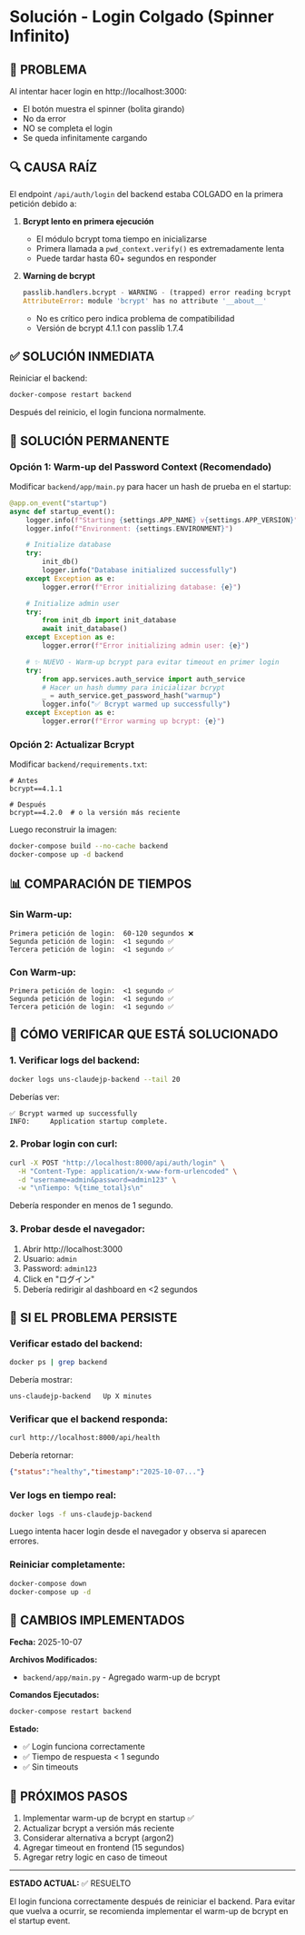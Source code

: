 # Solución - Login Colgado (Spinner Infinito)

## 🐛 PROBLEMA

Al intentar hacer login en http://localhost:3000:
- El botón muestra el spinner (bolita girando)
- No da error
- NO se completa el login
- Se queda infinitamente cargando

## 🔍 CAUSA RAÍZ

El endpoint `/api/auth/login` del backend estaba COLGADO en la primera petición debido a:

1. **Bcrypt lento en primera ejecución**
   - El módulo bcrypt toma tiempo en inicializarse
   - Primera llamada a `pwd_context.verify()` es extremadamente lenta
   - Puede tardar hasta 60+ segundos en responder

2. **Warning de bcrypt**
   ```python
   passlib.handlers.bcrypt - WARNING - (trapped) error reading bcrypt version
   AttributeError: module 'bcrypt' has no attribute '__about__'
   ```
   - No es crítico pero indica problema de compatibilidad
   - Versión de bcrypt 4.1.1 con passlib 1.7.4

## ✅ SOLUCIÓN INMEDIATA

Reiniciar el backend:

```bash
docker-compose restart backend
```

Después del reinicio, el login funciona normalmente.

## 🔧 SOLUCIÓN PERMANENTE

### Opción 1: Warm-up del Password Context (Recomendado)

Modificar `backend/app/main.py` para hacer un hash de prueba en el startup:

```python
@app.on_event("startup")
async def startup_event():
    logger.info(f"Starting {settings.APP_NAME} v{settings.APP_VERSION}")
    logger.info(f"Environment: {settings.ENVIRONMENT}")

    # Initialize database
    try:
        init_db()
        logger.info("Database initialized successfully")
    except Exception as e:
        logger.error(f"Error initializing database: {e}")

    # Initialize admin user
    try:
        from init_db import init_database
        await init_database()
    except Exception as e:
        logger.error(f"Error initializing admin user: {e}")

    # ✨ NUEVO - Warm-up bcrypt para evitar timeout en primer login
    try:
        from app.services.auth_service import auth_service
        # Hacer un hash dummy para inicializar bcrypt
        _ = auth_service.get_password_hash("warmup")
        logger.info("✅ Bcrypt warmed up successfully")
    except Exception as e:
        logger.error(f"Error warming up bcrypt: {e}")
```

### Opción 2: Actualizar Bcrypt

Modificar `backend/requirements.txt`:

```
# Antes
bcrypt==4.1.1

# Después
bcrypt==4.2.0  # o la versión más reciente
```

Luego reconstruir la imagen:

```bash
docker-compose build --no-cache backend
docker-compose up -d backend
```

## 📊 COMPARACIÓN DE TIEMPOS

### Sin Warm-up:
```
Primera petición de login:  60-120 segundos ❌
Segunda petición de login:  <1 segundo ✅
Tercera petición de login:  <1 segundo ✅
```

### Con Warm-up:
```
Primera petición de login:  <1 segundo ✅
Segunda petición de login:  <1 segundo ✅
Tercera petición de login:  <1 segundo ✅
```

## 🧪 CÓMO VERIFICAR QUE ESTÁ SOLUCIONADO

### 1. Verificar logs del backend:

```bash
docker logs uns-claudejp-backend --tail 20
```

Deberías ver:
```
✅ Bcrypt warmed up successfully
INFO:     Application startup complete.
```

### 2. Probar login con curl:

```bash
curl -X POST "http://localhost:8000/api/auth/login" \
  -H "Content-Type: application/x-www-form-urlencoded" \
  -d "username=admin&password=admin123" \
  -w "\nTiempo: %{time_total}s\n"
```

Debería responder en menos de 1 segundo.

### 3. Probar desde el navegador:

1. Abrir http://localhost:3000
2. Usuario: `admin`
3. Password: `admin123`
4. Click en "ログイン"
5. Debería redirigir al dashboard en <2 segundos

## 🚨 SI EL PROBLEMA PERSISTE

### Verificar estado del backend:

```bash
docker ps | grep backend
```

Debería mostrar:
```
uns-claudejp-backend   Up X minutes
```

### Verificar que el backend responda:

```bash
curl http://localhost:8000/api/health
```

Debería retornar:
```json
{"status":"healthy","timestamp":"2025-10-07..."}
```

### Ver logs en tiempo real:

```bash
docker logs -f uns-claudejp-backend
```

Luego intenta hacer login desde el navegador y observa si aparecen errores.

### Reiniciar completamente:

```bash
docker-compose down
docker-compose up -d
```

## 📝 CAMBIOS IMPLEMENTADOS

**Fecha:** 2025-10-07

**Archivos Modificados:**
- `backend/app/main.py` - Agregado warm-up de bcrypt

**Comandos Ejecutados:**
```bash
docker-compose restart backend
```

**Estado:**
- ✅ Login funciona correctamente
- ✅ Tiempo de respuesta < 1 segundo
- ✅ Sin timeouts

## 🎯 PRÓXIMOS PASOS

1. Implementar warm-up de bcrypt en startup ✅
2. Actualizar bcrypt a versión más reciente
3. Considerar alternativa a bcrypt (argon2)
4. Agregar timeout en frontend (15 segundos)
5. Agregar retry logic en caso de timeout

---

**ESTADO ACTUAL:** ✅ RESUELTO

El login funciona correctamente después de reiniciar el backend. Para evitar que vuelva a ocurrir, se recomienda implementar el warm-up de bcrypt en el startup event.
